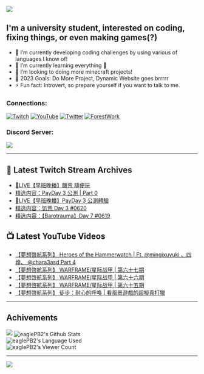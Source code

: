 <!--### Hello people, I'm EaglePB2 - The one who building something for fun 👋
Thank you for standby for this profile.   
The purpose of this profile is coming soon.   
You may come back later, as you wish if this readme.md is updated.   -->

<a href="https://github.com/lightda104530"><img src="https://readme-typing-svg.herokuapp.com/?duration=7000&width=600&lines=Hello+people,+I%27m+EaglePB2.;The+one+who+builds+something+for+fun+%F0%9F%91%8B;Thank+you+for+standby+for+this+profile.;The+purpose+of+this+profile+is+coming+soon.;You+may+come+back+later.;As+you+wish+if+this+readme.md+is+updated.;"></a>


## I'm a university student, interested on coding, fixing things, or even making games(?)
- 🔭 I’m currently developing coding challenges by using various of languages I know of!
- 🌱 I’m currently learning everything 🤣
- 💬 I’m looking to doing more minecraft projects!
- 🥅 2023 Goals: Do More Project, Dynamic Website goes brrrrr
- ⚡ Fun fact: Introvert, so prepare yourself if you want to talk to me.

### Connections:

[![Twitch](https://img.shields.io/badge/Twitch-9347FF?style=flat-square&logo=twitch&logoColor=white)](https://www.twitch.tv/eaglepb2)
[![YouTube](https://img.shields.io/badge/YouTube-%23FF0000.svg?style=flat-square&logo=YouTube&logoColor=white)](https://www.youtube.com/eaglepb2)
[![Twitter](https://img.shields.io/badge/Twitter-%231DA1F2.svg?style=flat-square&logo=Twitter&logoColor=white)](https://twitter.com/eaglepb2)
[![ForestWork](https://img.shields.io/badge/Forestwork_Website-415549?style=flat-square&logo=homeadvisor&logoColor=white)](https://forestwork.team)

### Discord Server:

[![](https://invidget.switchblade.xyz/qKrub9b?theme=dark&language=ch)](https://discord.gg/qKrub9b)

---

## 👾 Latest Twitch Stream Archives
<!-- TWITCH:START -->
- [🔴LIVE【早班晚播】饑荒 隨便玩](https://www.twitch.tv/videos/1921951197)
- [精选内容：PayDay 3 公測 | Part 0](https://www.twitch.tv/videos/1921941039)
- [🔴LIVE【早班晚播】PayDay 3 公測體驗](https://www.twitch.tv/videos/1921811102)
- [精选内容：饥荒 Day 3 #0620](https://www.twitch.tv/videos/1921769687)
- [精选内容：【Barotrauma】Day 7 #0619](https://www.twitch.tv/videos/1921769453)
<!-- TWITCH:END -->



## 📺 Latest YouTube Videos
<!-- YOUTUBE:START -->
- [【夢想啓航系列】 Heroes of the Hammerwatch | Ft. @mingixuyuki 、四煌、 @chara3asd  Part 4](https://www.youtube.com/watch?v=OB31CyCxPx0)
- [【夢想啓航系列】 WARFRAME/星际战甲 | 第六十七期](https://www.youtube.com/watch?v=kd0OlwrUKUQ)
- [【夢想啓航系列】 WARFRAME/星际战甲 | 第六十六期](https://www.youtube.com/watch?v=slG5GvfLHAU)
- [【夢想啓航系列】 WARFRAME/星际战甲 | 第六十五期](https://www.youtube.com/watch?v=F8f4AD-A_DE)
- [【夢想啓航系列】 徒步：耐心的呼喚 | 看風景遊戲的超擬真打獵](https://www.youtube.com/watch?v=bxrvJqbcBnY)
<!-- YOUTUBE:END -->

---

## Achivements
[![](https://github-profile-trophy.vercel.app/?username=eaglepb2&theme=monokai&no-bg=true&&title=Repositories,Issues,Commit,MultiLanguage)](https://github.com/anuraghazra/github-readme-stats)
<img align="center" alt="eaglePB2's Github Stats" src="https://github-readme-stats.vercel.app/api?username=eaglePB2&show_icons=true&hide_border=true&theme=merko" />
<br>
<img align="center" alt="eaglePB2's Language Used" src="https://github-readme-stats.vercel.app/api/top-langs/?username=eaglePB2&show_icons=true&hide_border=true&theme=merko&layout=compact&langs_count=8" />
<br>
<img align="center" alt="eaglePB2's Viewer Count" src="https://visitcount.itsvg.in/api?id=eaglepb2&label=Profile%20Views&color=3&icon=5&pretty=true" />

<hr>

<!-- RANDOMQUOTE:START -->
![](https://quotes-github-readme.vercel.app/api?type=horizontal&theme=merko)
<!-- RANDOMQUOTE:END -->


<!--
       _____   _   _   _____       _____   _   _   ____   
      |_   _| | | | | |  ___|     |  ___| | \ | | |  _  \  
        | |   | |_| | | |___      | |___  |  \| | | | | | 
        | |   |  _  | |  ___|     |  ___| |     | | | | | 
        | |   | | | | | |___      | |___  | |\  | | |_| | 
        |_|   |_| |_| |_____|     |_____| |_| \_| |____ / 
      
-->
